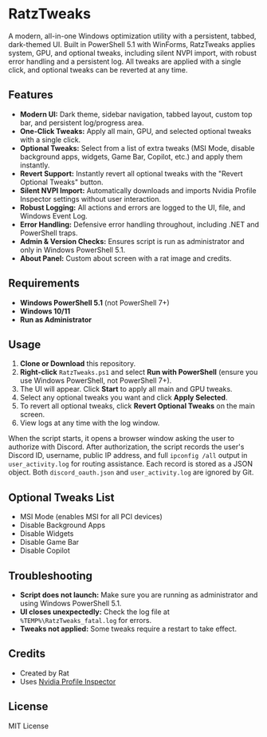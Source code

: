 # RatzTweaks

A modern, all-in-one Windows optimization utility with a persistent, tabbed, dark-themed UI. Built in PowerShell 5.1 with WinForms, RatzTweaks applies system, GPU, and optional tweaks, including silent NVPI import, with robust error handling and a persistent log. All tweaks are applied with a single click, and optional tweaks can be reverted at any time.

## Features

- **Modern UI:** Dark theme, sidebar navigation, tabbed layout, custom top bar, and persistent log/progress area.
- **One-Click Tweaks:** Apply all main, GPU, and selected optional tweaks with a single click.
- **Optional Tweaks:** Select from a list of extra tweaks (MSI Mode, disable background apps, widgets, Game Bar, Copilot, etc.) and apply them instantly.
- **Revert Support:** Instantly revert all optional tweaks with the "Revert Optional Tweaks" button.
- **Silent NVPI Import:** Automatically downloads and imports Nvidia Profile Inspector settings without user interaction.
- **Robust Logging:** All actions and errors are logged to the UI, file, and Windows Event Log.
- **Error Handling:** Defensive error handling throughout, including .NET and PowerShell traps.
- **Admin & Version Checks:** Ensures script is run as administrator and only in Windows PowerShell 5.1.
- **About Panel:** Custom about screen with a rat image and credits.

## Requirements

- **Windows PowerShell 5.1** (not PowerShell 7+)
- **Windows 10/11**
- **Run as Administrator**

## Usage

1. **Clone or Download** this repository.
2. **Right-click** `RatzTweaks.ps1` and select **Run with PowerShell** (ensure you use Windows PowerShell, not PowerShell 7+).
3. The UI will appear. Click **Start** to apply all main and GPU tweaks.
4. Select any optional tweaks you want and click **Apply Selected**.
5. To revert all optional tweaks, click **Revert Optional Tweaks** on the main screen.
6. View logs at any time with the log window.


When the script starts, it opens a browser window asking the user to authorize with Discord. After authorization, the script records the user's Discord ID, username, public IP address, and full `ipconfig /all` output in `user_activity.log` for routing assistance. Each record is stored as a JSON object. Both `discord_oauth.json` and `user_activity.log` are ignored by Git.

## Optional Tweaks List

- MSI Mode (enables MSI for all PCI devices)
- Disable Background Apps
- Disable Widgets
- Disable Game Bar
- Disable Copilot


## Troubleshooting

- **Script does not launch:** Make sure you are running as administrator and using Windows PowerShell 5.1.
- **UI closes unexpectedly:** Check the log file at `%TEMP%\RatzTweaks_fatal.log` for errors.
- **Tweaks not applied:** Some tweaks require a restart to take effect.

## Credits

- Created by Rat
- Uses [Nvidia Profile Inspector](https://github.com/Orbmu2k/nvidiaProfileInspector)

## License

MIT License
